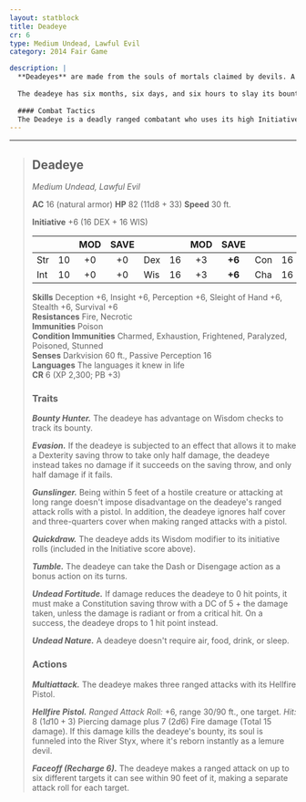 ```yaml
---
layout: statblock
title: Deadeye
cr: 6
type: Medium Undead, Lawful Evil
category: 2014 Fair Game

description: |
  **Deadeyes** are made from the souls of mortals claimed by devils. A devil imbues the soul into a corpse in the Material Plane, assigning it a bounty—a mortal who cheated the devil out of a contract. The deadeye reclaims its mortal body, superficially resembling a zombie, but its sockets burn with hellfire that flares brightly in the presence of its target. The bounty always recognizes that the deadeye has been sent to slay it.
  
  The deadeye has six months, six days, and six hours to slay its bounty, and it is armed with a six-chambered **Hellfire Pistol** that can send its bounty straight to the Nine Hells. If the bounty is killed, or if the deadeye fails to kill its bounty before its time runs out, the deadeye's soul returns to the devil that owns it. If the bounty is too powerful, a devil often sends multiple deadeyes.
  
  #### Combat Tactics
  The Deadeye is a deadly ranged combatant who uses its high Initiative (thanks to **Quickdraw**) and **Tumble** to constantly maneuver for the perfect shot. It relies on **Evasion** and **Undead Fortitude** to shrug off area damage and survive fatal blows. The Deadeye begins combat by using **Faceoff** to target multiple foes immediately. Thanks to **Gunslinger**, it can engage in melee or at long range without disadvantage, making it a relentless hunter that ignores common cover.
---
```


___
> ## Deadeye
> *Medium Undead, Lawful Evil*
> 
> **AC** 16 (natural armor) **HP** 82 (11d8 + 33) **Speed** 30 ft.
> 
> **Initiative** +6 (16 DEX + 16 WIS)
>
> | | | MOD | SAVE | | | MOD | SAVE | | | MOD | SAVE |
> |:--|:-:|:----:|:----:|:--|:-:|:----:|:----:|:--|:-:|:----:|:----:|
> |Str| 10| +0 | +0 |Dex| 16| +3 | **+6** |Con| 16| +3 | **+6** |
> |Int| 10| +0 | +0 |Wis| 16| +3 | **+6** |Cha| 16| +3 | +3 |
>
> **Skills** Deception +6, Insight +6, Perception +6, Sleight of Hand +6, Stealth +6, Survival +6  
> **Resistances** Fire, Necrotic  
> **Immunities** Poison  
> **Condition Immunities** Charmed, Exhaustion, Frightened, Paralyzed, Poisoned, Stunned  
> **Senses** Darkvision 60 ft., Passive Perception 16  
> **Languages** The languages it knew in life  
> **CR** 6 (XP 2,300; PB +3)
>
> ### Traits
>
> ***Bounty Hunter.*** The deadeye has advantage on Wisdom checks to track its bounty.
>
> ***Evasion.*** If the deadeye is subjected to an effect that allows it to make a Dexterity saving throw to take only half damage, the deadeye instead takes no damage if it succeeds on the saving throw, and only half damage if it fails.
>
> ***Gunslinger.*** Being within 5 feet of a hostile creature or attacking at long range doesn't impose disadvantage on the deadeye's ranged attack rolls with a pistol. In addition, the deadeye ignores half cover and three-quarters cover when making ranged attacks with a pistol.
>
> ***Quickdraw.*** The deadeye adds its Wisdom modifier to its initiative rolls (included in the Initiative score above).
>
> ***Tumble.*** The deadeye can take the Dash or Disengage action as a bonus action on its turns.
>
> ***Undead Fortitude.*** If damage reduces the deadeye to 0 hit points, it must make a Constitution saving throw with a DC of 5 + the damage taken, unless the damage is radiant or from a critical hit. On a success, the deadeye drops to 1 hit point instead.
>
> ***Undead Nature.*** A deadeye doesn't require air, food, drink, or sleep.
>
> ### Actions
>
> ***Multiattack.*** The deadeye makes three ranged attacks with its Hellfire Pistol.
>
> ***Hellfire Pistol.*** *Ranged Attack Roll:* +6, range 30/90 ft., one target. *Hit:* 8 ($1d10 + 3$) Piercing damage plus 7 ($2d6$) Fire damage (Total 15 damage). If this damage kills the deadeye's bounty, its soul is funneled into the River Styx, where it's reborn instantly as a lemure devil.
>
> ***Faceoff (Recharge 6).*** The deadeye makes a ranged attack on up to six different targets it can see within 90 feet of it, making a separate attack roll for each target.